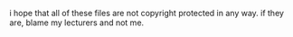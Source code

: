 i hope that all of these files are not copyright protected in any way. if they
are, blame my lecturers and not me.

